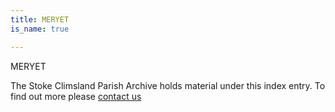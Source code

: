 ```yaml
---
title: MERYET
is_name: true

---
```


MERYET


The Stoke Climsland Parish Archive holds material under this index entry. To find out more please [contact us](/contact/)
